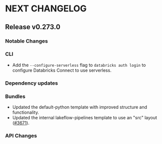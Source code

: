 # NEXT CHANGELOG

## Release v0.273.0

### Notable Changes

### CLI

* Add the `--configure-serverless` flag to `databricks auth login` to configure Databricks Connect to use serverless.

### Dependency updates

### Bundles
* Updated the default-python template with improved structure and functionality.
* Updated the internal lakeflow-pipelines template to use an "src" layout ([#3671](https://github.com/databricks/cli/pull/3671)).

### API Changes
